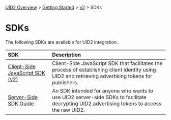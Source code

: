 [UID2 Overview](../../../README.md) > [Getting Started](../../README.md) > [v2](../summary-doc-v2.md) > SDKs

# SDKs

The following SDKs are available for UID2 integration. 

| SDK | Description |
| :--- | :--- |
| [Client-Side JavaScript SDK (v2)](client-side-identity.md) | Client-Side JavaScript SDK that facilitates the process of establishing client identity using UID2 and retrieving advertising tokens for publishers. |
| [Server-Side SDK Guide](dsp-client-v1-overview.md) | An SDK intended for anyone who wants to use UID2 server-side SDKs to facilitate decrypting UID2 advertising tokens to access the raw UID2.|

